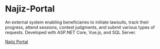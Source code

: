 # Najiz-Portal
An external system enabling beneficiaries to initiate lawsuits, track their progress, attend sessions, contest judgments, and submit various types of requests.
Developed with ASP.NET Core, Vue.js, and SQL Server.

[Najiz Portal](https://najiz.sa/applications/landing)
